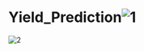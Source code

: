 # Yield_Prediction![1](https://user-images.githubusercontent.com/99380736/202609237-89561c00-a657-44ee-96df-8c620bbd9179.jpeg)
![2](https://user-images.githubusercontent.com/99380736/202609243-6535c7ca-3221-4b3c-a315-3574b40fef60.jpeg)
